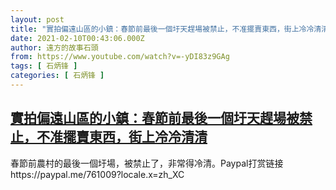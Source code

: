 ```yaml
---
layout: post
title: "實拍偏遠山區的小鎮：春節前最後一個圩天趕場被禁止，不准擺賣東西，街上冷冷清清"
date: 2021-02-10T00:43:06.000Z
author: 遠方的故事石頭
from: https://www.youtube.com/watch?v=-yDI83z9GAg
tags: [ 石炳锋 ]
categories: [ 石炳锋 ]
---
```

<!--1612917786000-->
[實拍偏遠山區的小鎮：春節前最後一個圩天趕場被禁止，不准擺賣東西，街上冷冷清清](https://www.youtube.com/watch?v=-yDI83z9GAg)
------

<div>
春節前農村的最後一個圩場，被禁止了，非常得冷清。Paypal打赏链接https://paypal.me/761009?locale.x=zh_XC
</div>
